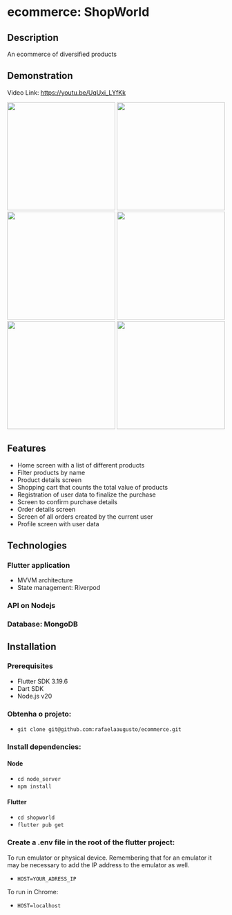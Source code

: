 # ecommerce: ShopWorld

## Description
An ecommerce of diversified products

## Demonstration
Video Link: https://youtu.be/UqUxi_LYfKk

<img src="https://github.com/user-attachments/assets/f38391e0-df2d-4022-a4de-87806bdb9896" heigth="250" width="250">
<img src="https://github.com/user-attachments/assets/cddb6f85-afb1-49ce-b353-dbac40cd715c" heigth="250" width="250">
<img src="https://github.com/user-attachments/assets/c4310be2-bb01-4094-be2d-3421931f2b4c" heigth="250" width="250">
<img src="https://github.com/user-attachments/assets/587cee4f-f0c8-4311-81a1-b02aff39251b" heigth="250" width="250">
<img src="https://github.com/user-attachments/assets/32b53d33-21cb-4543-a1d7-2cb5daf93a4d" heigth="250" width="250">
<img src="https://github.com/user-attachments/assets/d5939e55-147e-4b93-8a6c-81a7cdd92b21" heigth="250" width="250">


## Features
- Home screen with a list of different products
- Filter products by name
- Product details screen
- Shopping cart that counts the total value of products
- Registration of user data to finalize the purchase
- Screen to confirm purchase details
- Order details screen
- Screen of all orders created by the current user
- Profile screen with user data

## Technologies
### Flutter application
- MVVM architecture
- State management: Riverpod
### API on Nodejs
### Database: MongoDB

## Installation
### Prerequisites
- Flutter SDK 3.19.6
- Dart SDK
- Node.js v20

### Obtenha o projeto:
- `git clone git@github.com:rafaelaaugusto/ecommerce.git`

### Install dependencies:
#### Node

- `cd node_server`
- `npm install`

#### Flutter
- `cd shopworld`
- `flutter pub get`

### Create a .env file in the root of the flutter project:
To run emulator or physical device.
Remembering that for an emulator it may be necessary to add the IP address to the emulator as well.
- `HOST=YOUR_ADRESS_IP`

To run in Chrome:
- `HOST=localhost`








